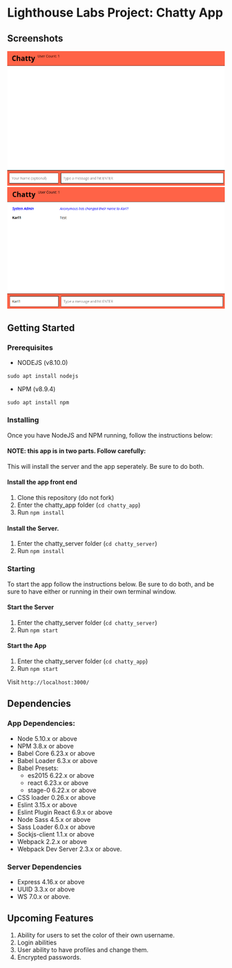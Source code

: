 # Lighthouse Labs Project: Chatty App

## Screenshots
!['Screenshot Of Homepage'](https://github.com/karlchvojka/chatty_app/blob/master/docs/home.png)
!['Screenshot Of Homepage2'](https://github.com/karlchvojka/chatty_app/blob/master/docs/home2.png)


## Getting Started

### Prerequisites
- NODEJS (v8.10.0)
```
sudo apt install nodejs
```
- NPM (v8.9.4)
```
sudo apt install npm
```

### Installing
Once you have NodeJS and NPM running, follow the instructions below:

#### NOTE: this app is in two parts. Follow carefully:

This will install the server and the app seperately. Be sure to do both.

#### Install the app front end
1. Clone this repository (do not fork)
2. Enter the chatty_app folder (`cd chatty_app`)
3. Run `npm install`

#### Install the Server.
1. Enter the chatty_server folder (`cd chatty_server`)
2. Run `npm install`


### Starting
To start the app follow the instructions below. Be sure to do both, and be sure to have either or running in their own terminal window.

#### Start the Server
1. Enter the chatty_server folder (`cd chatty_server`)
2. Run `npm start`

#### Start the App
1. Enter the chatty_server folder (`cd chatty_app`)
2. Run `npm start`

Visit `http://localhost:3000/`

## Dependencies

### App Dependencies:
- Node 5.10.x or above
- NPM 3.8.x or above
- Babel Core 6.23.x or above
- Babel Loader 6.3.x or above
- Babel Presets:
  - es2015 6.22.x or above
  - react 6.23.x or above
  - stage-0 6.22.x or above
- CSS loader 0.26.x or above
- Eslint 3.15.x or above
- Eslint Plugin React 6.9.x or above
- Node Sass 4.5.x or above
- Sass Loader 6.0.x or above
- Sockjs-client 1.1.x or above
- Webpack 2.2.x or above
- Webpack Dev Server 2.3.x or above.

### Server Dependencies
- Express 4.16.x or above
- UUID 3.3.x or above
- WS 7.0.x or above.

## Upcoming Features
1. Ability for users to set the color of their own username.
2. Login abilities
3. User ability to have profiles and change them.
4. Encrypted passwords.
